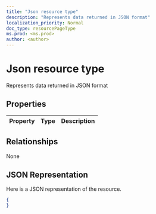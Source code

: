 ```yaml
---
title: "Json resource type"
description: "Represents data returned in JSON format"
localization_priority: Normal
doc_type: resourcePageType
ms.prod: <ms.prod>
author: <author>
---
```


# Json resource type

Represents data returned in JSON format
## Properties
|Property|Type|Description|
|:---|:---|:---|

## Relationships
None
## JSON Representation
Here is a JSON representation of the resource.
<!--{
  "blockType": "resource",
  "@odata.type": "microsoft.graph.Json"
}-->
``` json
{
}
```



